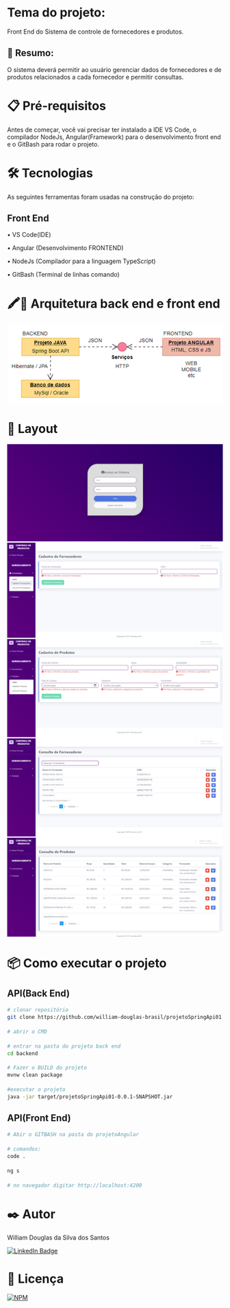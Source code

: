 # Tema do projeto: 
Front End do Sistema de controle de fornecedores e produtos.

## 🚀 Resumo: 
O sistema deverá permitir ao usuário gerenciar dados de fornecedores
e de produtos relacionados a cada fornecedor e permitir consultas.


#  📋 Pré-requisitos
Antes de começar, você vai precisar ter instalado a IDE VS Code, o compilador NodeJs,
Angular(Framework) para o desenvolvimento front end e o GitBash para rodar o projeto.

# 🛠️ Tecnologias
As seguintes ferramentas foram usadas na construção do projeto:

## Front End 

•	VS Code(IDE)

•	Angular (Desenvolvimento FRONTEND)

•	NodeJs (Compilador para a linguagem TypeScript)

•	GitBash (Terminal de linhas comando)



# 🖍📐 Arquitetura back end e front end
![API](https://github.com/william-douglas-brasil/projetoAngular/blob/main/assets/API.png)


# 🎨 Layout
 
![API](https://github.com/william-douglas-brasil/projetoAngular/blob/main/assets/ApiLogin.png) 
![API](https://github.com/william-douglas-brasil/projetoAngular/blob/main/assets/ApiFormFornecedor.png)
![API](https://github.com/william-douglas-brasil/projetoAngular/blob/main/assets/ApiFormProduto.png)
![API](https://github.com/william-douglas-brasil/projetoAngular/blob/main/assets/ApiGetFornecedor.png)
![API](https://github.com/william-douglas-brasil/projetoAngular/blob/main/assets/ApiGetProduto.png)

# 📦 Como executar o projeto

## API(Back End)
```bash
# clonar repositório
git clone https://github.com/william-douglas-brasil/projetoSpringApi01

# abrir o CMD

# entrar na pasta do projeto back end
cd backend

# Fazer o BUILD do projeto
mvnw clean package

#executar o projeto
java -jar target/projetoSpringApi01-0.0.1-SNAPSHOT.jar

```

## API(Front End)
```bash
# Abir o GITBASH na pasta do projetoAngular

# comandos:
code .

ng s

# no navegador digitar http://localhost:4200

```

# ✒️ Autor

William Douglas da Silva dos Santos

[![LinkedIn Badge](https://img.shields.io/badge/-William%20Douglas-6495ED?style=flat-square&labelColor=6495ED&logo=linkedin&logoColor=white&link=https://www.linkedin.com/in/william-douglas-587abb123/)](https://www.linkedin.com/in/william-douglas-587abb123/)


# 📄 Licença
[![NPM](https://img.shields.io/npm/l/react)](https://github.com/william-douglas-brasil/projetoAngular/blob/main/LICENSE)
